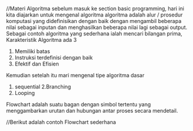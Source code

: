 //Materi Algoritma
sebelum masuk ke section basic programming,
hari ini kita diajarkan untuk mengenal algoritma
algoritma adalah alur / prosedur komputasi yang didefinisikan dengan baik dengan mengambil beberapa nilai sebagai inputan dan menghasilkan beberapa nilai lagi sebagai output.
Sebagai contoh algoritma yang sederhana ialah mencari bilangan prima,
Karakteristik Algoritma ada 3
1. Memiliki batas 
2. Instruksi terdefinisi dengan baik
3. Efektif dan Efisien

Kemudian setelah itu mari mengenal tipe algoritma dasar
1. sequential
2.Branching
3. Looping

Flowchart adalah suatu bagan dengan simbol tertentu yang menggambarkan urutan dan hubungan antar proses secara mendetail.

//Berikut adalah contoh Flowchart sederhana
